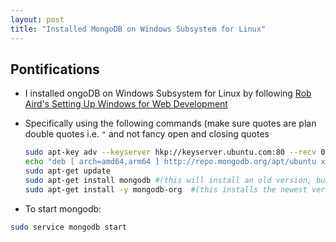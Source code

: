 ```yaml
---
layout: post
title: "Installed MongoDB on Windows Subsystem for Linux"
---
```


## Pontifications
 
* I installed ongoDB on Windows Subsystem for Linux by following [Rob Aird's Setting Up Windows for Web Development](https://blog.cloudboost.io/setting-up-windows-for-web-development-28483d245a82)
* Specifically using the following commands (make sure quotes are plan double quotes i.e. ```"``` and not fancy open and closing quotes

    ```bash
    sudo apt-key adv --keyserver hkp://keyserver.ubuntu.com:80 --recv 0C49F3730359A14518585931BC711F9BA15703C6
    echo "deb [ arch=amd64,arm64 ] http://repo.mongodb.org/apt/ubuntu xenial/mongodb-org/3.4 multiverse" | sudo tee /etc/apt/sources.list.d/mongodb-org-3.4.list
    sudo apt-get update
    sudo apt-get install mongodb #(this will install an old version, but is seemingly necessary for reasons unknown)
    sudo apt-get install -y mongodb-org  #(this installs the newest version)
    ```

* To start mongodb:

```bash
sudo service mongodb start
```